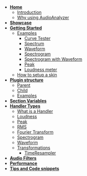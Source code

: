 - [**Home**](/home.md)
  - [Introduction](/docs/introduction.md)
  - [Why using AudioAnalyzer](/docs/why.md)
- [**Showcase**](/docs/showcase.md)
- [**Getting Started**](/docs/getting-started.md)
  - [Examples](/docs/examples/examples.md)
    - [Curve Tester](/docs/examples/curve-tester.md)
    - [Spectrum](/docs/examples/spectrum.md)
    - [Waveform](/docs/examples/waveform.md)
    - [Spectrogram](/docs/examples/spectrogram.md)
    - [Spectrogram with Waveform](/docs/examples/spectrogram-with-waveform.md)
    - [Peak](/docs/examples/peak.md)
    - [Loudness meter](/docs/examples/loudness.md)
  - [How to setup a skin](/docs/skin-setup.md)
- [**Plugin structure**](/docs/plugin-structure/plugin-structure.md)
  - [Parent](/docs/plugin-structure/parent.md)
  - [Child](/docs/plugin-structure/child.md)
  - [Examples]()
- [**Section Variables**](/docs/section-vars.md)
- [**Handler Types**](/docs/handler-types/handler-types.md)
  - [What is a Handler](/docs/handler-types/what-is-a-handler.md)
  - [Loudness](/docs/handler-types/signal-processors/loudness.md)
  - [Peak](/docs/handler-types/signal-processors/peak.md)
  - [RMS](/docs/handler-types/signal-processors/rms.md)
  - [Fourier Transform](/docs/handler-types/signal-processors/fourier-transform.md)
  - [Spectrogram](/docs/handler-types/signal-processors/spectrogram.md)
  - [Waveform](/docs/handler-types/signal-processors/waveform.md)
  - [Transformations](/docs/handler-types/transformations/transformations.md)
    - [TimeResampler](/docs/handler-types/transformations/time-resampler.md)
- [**Audio Filters**]()
- [**Performance**]()
- [**Tips and Code snippets**]()
